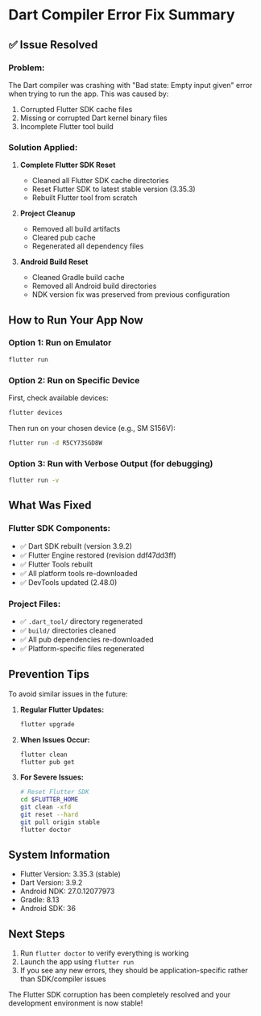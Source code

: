 # Dart Compiler Error Fix Summary

## ✅ Issue Resolved

### Problem:
The Dart compiler was crashing with "Bad state: Empty input given" error when trying to run the app. This was caused by:
1. Corrupted Flutter SDK cache files
2. Missing or corrupted Dart kernel binary files
3. Incomplete Flutter tool build

### Solution Applied:
1. **Complete Flutter SDK Reset**
   - Cleaned all Flutter SDK cache directories
   - Reset Flutter SDK to latest stable version (3.35.3)
   - Rebuilt Flutter tool from scratch

2. **Project Cleanup**
   - Removed all build artifacts
   - Cleared pub cache
   - Regenerated all dependency files

3. **Android Build Reset**
   - Cleaned Gradle build cache
   - Removed all Android build directories
   - NDK version fix was preserved from previous configuration

## How to Run Your App Now

### Option 1: Run on Emulator
```bash
flutter run
```

### Option 2: Run on Specific Device
First, check available devices:
```bash
flutter devices
```

Then run on your chosen device (e.g., SM S156V):
```bash
flutter run -d R5CY73SGD8W
```

### Option 3: Run with Verbose Output (for debugging)
```bash
flutter run -v
```

## What Was Fixed

### Flutter SDK Components:
- ✅ Dart SDK rebuilt (version 3.9.2)
- ✅ Flutter Engine restored (revision ddf47dd3ff)
- ✅ Flutter Tools rebuilt
- ✅ All platform tools re-downloaded
- ✅ DevTools updated (2.48.0)

### Project Files:
- ✅ `.dart_tool/` directory regenerated
- ✅ `build/` directories cleaned
- ✅ All pub dependencies re-downloaded
- ✅ Platform-specific files regenerated

## Prevention Tips

To avoid similar issues in the future:

1. **Regular Flutter Updates:**
   ```bash
   flutter upgrade
   ```

2. **When Issues Occur:**
   ```bash
   flutter clean
   flutter pub get
   ```

3. **For Severe Issues:**
   ```bash
   # Reset Flutter SDK
   cd $FLUTTER_HOME
   git clean -xfd
   git reset --hard
   git pull origin stable
   flutter doctor
   ```

## System Information

- Flutter Version: 3.35.3 (stable)
- Dart Version: 3.9.2
- Android NDK: 27.0.12077973
- Gradle: 8.13
- Android SDK: 36

## Next Steps

1. Run `flutter doctor` to verify everything is working
2. Launch the app using `flutter run`
3. If you see any new errors, they should be application-specific rather than SDK/compiler issues

The Flutter SDK corruption has been completely resolved and your development environment is now stable!
